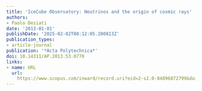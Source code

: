 ```yaml
---
title: 'IceCube Observatory: Neutrinos and the origin of cosmic rays'
authors:
- Paolo Desiati
date: '2013-01-01'
publishDate: '2025-02-02T00:12:05.200813Z'
publication_types:
- article-journal
publication: '*Acta Polytechnica*'
doi: 10.14311/AP.2013.53.0770
links:
- name: URL
  url: 
    https://www.scopus.com/inward/record.uri?eid=2-s2.0-84896872799&doi=10.14311%2fAP.2013.53.0770&partnerID=40&md5=620089d7d6b2924de2d3ab5fff7a41db
---
```

